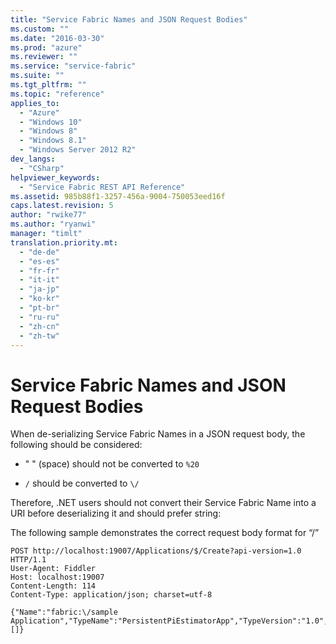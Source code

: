 ```yaml
---
title: "Service Fabric Names and JSON Request Bodies"
ms.custom: ""
ms.date: "2016-03-30"
ms.prod: "azure"
ms.reviewer: ""
ms.service: "service-fabric"
ms.suite: ""
ms.tgt_pltfrm: ""
ms.topic: "reference"
applies_to: 
  - "Azure"
  - "Windows 10"
  - "Windows 8"
  - "Windows 8.1"
  - "Windows Server 2012 R2"
dev_langs: 
  - "CSharp"
helpviewer_keywords: 
  - "Service Fabric REST API Reference"
ms.assetid: 985b88f1-3257-456a-9004-750053eed16f
caps.latest.revision: 5
author: "rwike77"
ms.author: "ryanwi"
manager: "timlt"
translation.priority.mt: 
  - "de-de"
  - "es-es"
  - "fr-fr"
  - "it-it"
  - "ja-jp"
  - "ko-kr"
  - "pt-br"
  - "ru-ru"
  - "zh-cn"
  - "zh-tw"
---
```

# Service Fabric Names and JSON Request Bodies
When de-serializing Service Fabric Names in a JSON request body, the following should be considered:  
  
-   " " (space) should not be converted to `%20`  
  
-   `/` should be converted to `\/`  
  
 Therefore, .NET users should not convert their Service Fabric Name into a URI before deserializing it and should prefer string:  
  
 The following sample demonstrates the correct request body format for “/”  
  
```  
POST http://localhost:19007/Applications/$/Create?api-version=1.0 HTTP/1.1  
User-Agent: Fiddler  
Host: localhost:19007  
Content-Length: 114  
Content-Type: application/json; charset=utf-8  
  
{"Name":"fabric:\/sample Application","TypeName":"PersistentPiEstimatorApp","TypeVersion":"1.0","ParameterList":[]}  
```